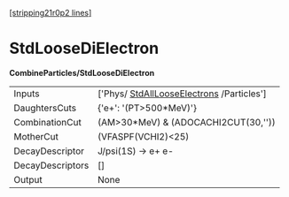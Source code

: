 [[stripping21r0p2 lines]](./stripping21r0p2-commonparticles)

# StdLooseDiElectron

**CombineParticles/StdLooseDiElectron**

|                  |                                                                                       |
|------------------|---------------------------------------------------------------------------------------|
| Inputs           | ['Phys/ [StdAllLooseElectrons](./stripping21r0p2-stdalllooseelectrons) /Particles'] |
| DaughtersCuts    | {'e+': '(PT\>500\*MeV)'}                                                              |
| CombinationCut   | (AM\>30\*MeV) & (ADOCACHI2CUT(30,''))                                                 |
| MotherCut        | (VFASPF(VCHI2)\<25)                                                                   |
| DecayDescriptor  | J/psi(1S) -\> e+ e-                                                                   |
| DecayDescriptors | []                                                                                  |
| Output           | None                                                                                  |
